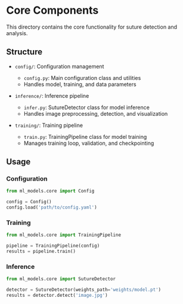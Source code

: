 # Core Components

This directory contains the core functionality for suture detection and analysis.

## Structure

- `config/`: Configuration management
  - `config.py`: Main configuration class and utilities
  - Handles model, training, and data parameters

- `inference/`: Inference pipeline
  - `infer.py`: SutureDetector class for model inference
  - Handles image preprocessing, detection, and visualization

- `training/`: Training pipeline
  - `train.py`: TrainingPipeline class for model training
  - Manages training loop, validation, and checkpointing

## Usage

### Configuration

```python
from ml_models.core import Config

config = Config()
config.load('path/to/config.yaml')
```

### Training

```python
from ml_models.core import TrainingPipeline

pipeline = TrainingPipeline(config)
results = pipeline.train()
```

### Inference

```python
from ml_models.core import SutureDetector

detector = SutureDetector(weights_path='weights/model.pt')
results = detector.detect('image.jpg')
``` 